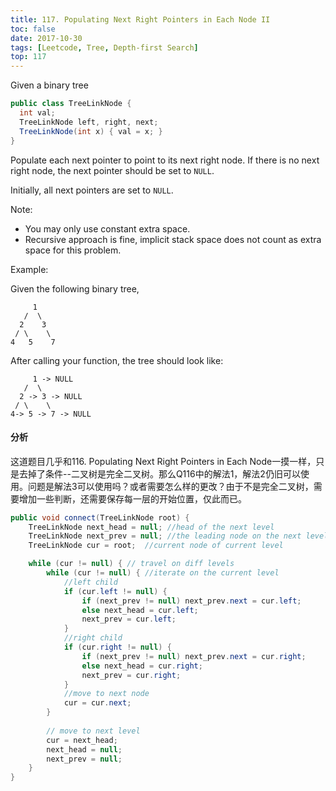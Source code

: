```yaml
---
title: 117. Populating Next Right Pointers in Each Node II
toc: false
date: 2017-10-30
tags: [Leetcode, Tree, Depth-first Search]
top: 117
---
```



Given a binary tree

```Java
public class TreeLinkNode {
  int val;
  TreeLinkNode left, right, next;
  TreeLinkNode(int x) { val = x; }
}
```

Populate each next pointer to point to its next right node. If there is no next right node, the next pointer should be set to `NULL`.

Initially, all next pointers are set to `NULL`.

Note:

* You may only use constant extra space.
* Recursive approach is fine, implicit stack space does not count as extra space for this problem.

Example:

Given the following binary tree,

```
     1
   /  \
  2    3
 / \    \
4   5    7
```

After calling your function, the tree should look like:

```
     1 -> NULL
   /  \
  2 -> 3 -> NULL
 / \    \
4-> 5 -> 7 -> NULL
```


#### 分析

这道题目几乎和116. Populating Next Right Pointers in Each Node一摸一样，只是去掉了条件--二叉树是完全二叉树。那么Q116中的解法1，解法2仍旧可以使用。问题是解法3可以使用吗？或者需要怎么样的更改？由于不是完全二叉树，需要增加一些判断，还需要保存每一层的开始位置，仅此而已。


```Java
public void connect(TreeLinkNode root) {
    TreeLinkNode next_head = null; //head of the next level
    TreeLinkNode next_prev = null; //the leading node on the next level
    TreeLinkNode cur = root;  //current node of current level

    while (cur != null) { // travel on diff levels
        while (cur != null) { //iterate on the current level
            //left child
            if (cur.left != null) {
                if (next_prev != null) next_prev.next = cur.left;
                else next_head = cur.left;
                next_prev = cur.left;
            }
            //right child
            if (cur.right != null) {
                if (next_prev != null) next_prev.next = cur.right;
                else next_head = cur.right;
                next_prev = cur.right;
            }
            //move to next node
            cur = cur.next;
        }
        
        // move to next level
        cur = next_head;
        next_head = null;
        next_prev = null;
    }
}
```

